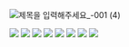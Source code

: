 ![제목을 입력해주세요_-001 (4)](https://user-images.githubusercontent.com/107012988/184835030-5cfa1926-bb6e-4c66-ad26-4717404fd19c.png)



<tr>
<td><img src="https://img.shields.io/badge/%F0%9F%8E%A8-designer-yellow"></td>
<td><img src="https://img.shields.io/badge/React-61DAFB?style=flat-square&logo=React&logoColor=white"/></td>
<td><img src="https://img.shields.io/badge/React-61DAFB?style=flat-square&logo=React&logoColor=white"/></td>
<td><img src="https://img.shields.io/badge/React-61DAFB?style=flat-square&logo=React&logoColor=white"/></td>
<td><img src="https://img.shields.io/badge/Springboot-6DB33F?style=flat-square&logo=Springboot&logoColor=white"/></td>
<td><img src="https://img.shields.io/badge/Springboot-6DB33F?style=flat-square&logo=Springboot&logoColor=white"/></td>
<td><img src="https://img.shields.io/badge/Springboot-6DB33F?style=flat-square&logo=Springboot&logoColor=white"/></td>
<td><img src="https://img.shields.io/badge/Springboot-6DB33F?style=flat-square&logo=Springboot&logoColor=white"/></td>
</tr>
